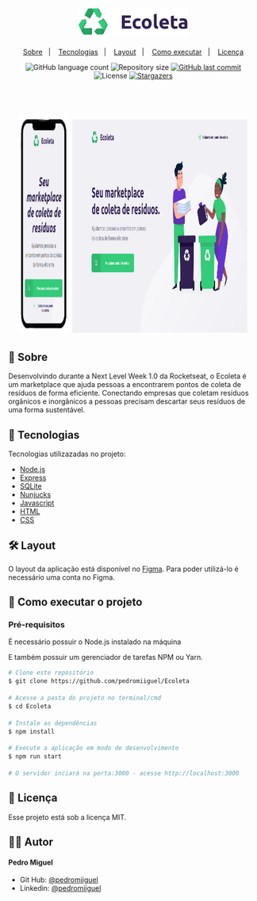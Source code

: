 <h1 align="center">
    <img alt="Ecoleta" title="Ecoleta" src="public/assets/logo.svg" width="220px" />
</h1>

<p align="center">
  <a href="#-sobre">Sobre</a>&nbsp;&nbsp;&nbsp;|&nbsp;&nbsp;&nbsp;
  <a href="#-tecnologias">Tecnologias</a>&nbsp;&nbsp;&nbsp;|&nbsp;&nbsp;&nbsp;
  <a href="#-layout">Layout</a>&nbsp;&nbsp;&nbsp;|&nbsp;&nbsp;&nbsp;
  <a href="#-como-executar-o-projeto">Como executar</a>&nbsp;&nbsp;&nbsp;|&nbsp;&nbsp;&nbsp;
  <a href="#licença">Licença</a>
</p>

<p align="center">
  <img alt="GitHub language count" src="https://img.shields.io/github/languages/count/pedromiiguel/Ecoleta?color=%2304D361">

  <img alt="Repository size" src="https://img.shields.io/github/repo-size/pedromiiguel/Ecoleta">
	
  
  <a href="https://github.com/tgmarinho/nlw1/commits/master">
    <img alt="GitHub last commit" src="https://img.shields.io/github/last-commit/pedromiiguel/Ecoleta">
  </a>

  <img alt="License" src="https://img.shields.io/badge/license-MIT-brightgreen">
   <a href="https://github.com/tgmarinho/nlw1/stargazers">
    <img alt="Stargazers" src="https://img.shields.io/github/stars/pedromiiguel/Ecoleta?style=social">
  </a>
</p>


<br/>

<h1 align="center">
    <img alt="Ecoleta" title="Ecoleta" src=".github/smartphone-ecoleta.png" width="20%" height="440px"/>
    <img alt="Ecoleta" title="Ecoleta" src=".github/ecoleta.png" width="70%" height="430px"/>
</h1>

## 🔖 Sobre

Desenvolvindo durante a Next Level Week 1.0 da Rocketseat, o Ecoleta é um marketplace que ajuda pessoas a encontrarem pontos de coleta de resíduos de forma eficiente. Conectando empresas que coletam resíduos orgânicos e inorgânicos a pessoas precisam descartar seus resíduos de uma forma sustentável.

## 🚀 Tecnologias

Tecnologias utilizazadas no projeto:

- [Node.js](https://nodejs.org/en/)
- [Express](https://expressjs.com/pt-br/)
- [SQLite](https://www.sqlite.org/index.html)
- [Nunjucks](https://mozilla.github.io/nunjucks/)
- [Javascript](https://developer.mozilla.org/pt-BR/docs/Web/JavaScript)
- [HTML](https://developer.mozilla.org/pt-BR/docs/Web/HTML)
- [CSS](https://developer.mozilla.org/pt-BR/docs/Web/CSS)

## 🛠 Layout

O layout da aplicação está disponível no [Figma](https://www.figma.com/file/Byw4X5etg8VCmezueyhzkC/Ecoleta-(Starter)?node-id=136%3A546). Para poder utilizá-lo é necessário uma conta no Figma.

## 🔧 Como executar o projeto

### Pré-requisitos

<p> É necessário possuir o Node.js instalado na máquina </p>
<p>E também possuir um gerenciador de tarefas NPM ou Yarn.</p>

```bash
# Clone este repositório
$ git clone https://github.com/pedromiiguel/Ecoleta

# Acesse a pasta do projeto no terminal/cmd
$ cd Ecoleta

# Instale as dependências
$ npm install

# Execute a aplicação em modo de desenvolvimento
$ npm run start

# O servidor inciará na porta:3000 - acesse http://localhost:3000 
```

## 📝 Licença

Esse projeto está sob a licença MIT.

## :man_astronaut: Autor

#### Pedro Miguel

- Git Hub: <a href="https://github.com/pedromiiguel" target='_blanck' >@pedromiiguel</a>
- Linkedin: <a href="https://www.linkedin.com/in/pedro-miiguel" target='_blanck' >@pedromiiguel</a>
